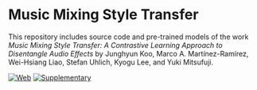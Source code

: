 # Music Mixing Style Transfer

This repository includes source code and pre-trained models of the work *Music Mixing Style Transfer: A Contrastive Learning Approach to Disentangle Audio Effects* by Junghyun Koo, Marco A. Martı́nez-Ramı́rez, Wei-Hsiang Liao, Stefan Uhlich, Kyogu Lee, and Yuki Mitsufuji.


<!-- [![arXiv](https://img.shields.io/badge/arXiv-2202.08520-b31b1b.svg)](https://arxiv.org/abs/2202.08520) -->
[![Web](https://img.shields.io/badge/Web-Demo_Page-green.svg)](https://jhtonyKoo.github.io/MixingStyleTransfer/)
[![Supplementary](https://img.shields.io/badge/Supplementary-Materials-white.svg)](https://tinyurl.com/4math4pm)





